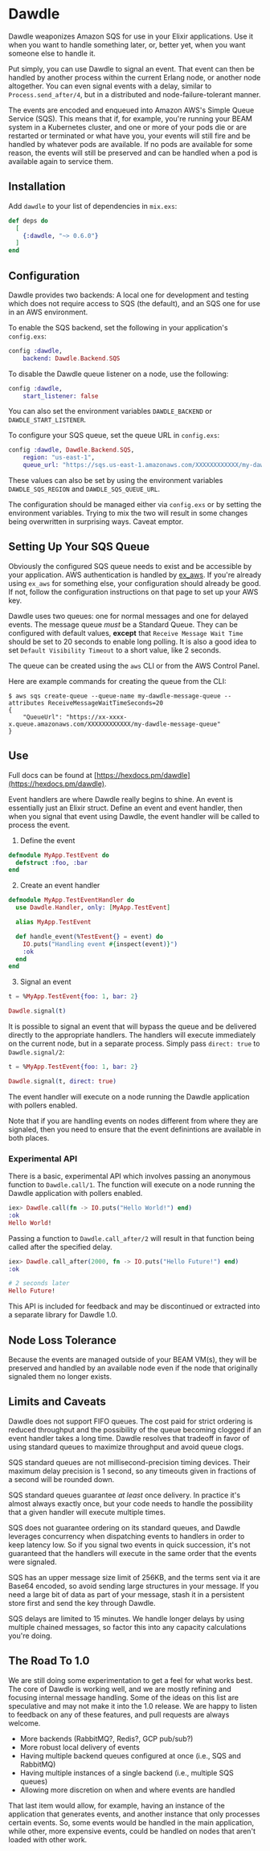 # Dawdle

Dawdle weaponizes Amazon SQS for use in your Elixir applications. Use it when
you want to handle something later, or, better yet, when you want someone else
to handle it.

Put simply, you can use Dawdle to signal an event. That event can then be
handled by another process within the current Erlang node, or another node
altogether. You can even signal events with a delay, similar to
`Process.send_after/4`, but in a distributed and node-failure-tolerant manner.

The events are encoded and enqueued into Amazon AWS's Simple Queue Service
(SQS). This means that if, for example, you're running your BEAM system in a
Kubernetes cluster, and one or more of your pods die or are restarted or
terminated or what have you, your events will still fire and be handled
by whatever pods are available. If no pods are available for some reason,
the events will still be preserved and can be handled when a pod is
available again to service them.

## Installation

Add `dawdle` to your list of dependencies in `mix.exs`:

```elixir
def deps do
  [
    {:dawdle, "~> 0.6.0"}
  ]
end
```

## Configuration

Dawdle provides two backends: A local one for development and testing which does
not require access to SQS (the default), and an SQS one for use in an AWS
environment.

To enable the SQS backend, set the following in your application's `config.exs`:

```elixir
config :dawdle,
    backend: Dawdle.Backend.SQS
```

To disable the Dawdle queue listener on a node, use the following:

```elixir
config :dawdle,
    start_listener: false
```

You can also set the environment variables `DAWDLE_BACKEND` or
`DAWDLE_START_LISTENER`.

To configure your SQS queue, set the queue URL in `config.exs`:

```elixir
config :dawdle, Dawdle.Backend.SQS,
    region: "us-east-1",
    queue_url: "https://sqs.us-east-1.amazonaws.com/XXXXXXXXXXXX/my-dawdle-message-queue"
```

These values can also be set by using the environment variables
`DAWDLE_SQS_REGION` and `DAWDLE_SQS_QUEUE_URL`.

The configuration should be managed either via `config.exs` or by setting the
environment variables. Trying to mix the two will result in some changes being
overwritten in surprising ways. Caveat emptor.


## Setting Up Your SQS Queue

Obviously the configured SQS queue needs to exist and be accessible by your
application. AWS authentication is handled by
[ex_aws](https://github.com/ex-aws/ex_aws). If you're already using `ex_aws` for
something else, your configuration should already be good. If not, follow the
configuration instructions on that page to set up your AWS key.

Dawdle uses two queues: one for normal messages and one for delayed events. The
message queue *must* be a Standard Queue. They can be configured with default
values, __except__ that `Receive Message Wait Time` should be set to 20 seconds
to enable long polling. It is also a good idea to set `Default Visibility Timeout`
to a short value, like 2 seconds.

The queue can be created using the `aws` CLI or from the AWS Control Panel.

Here are example commands for creating the queue from the CLI:

```
$ aws sqs create-queue --queue-name my-dawdle-message-queue --attributes ReceiveMessageWaitTimeSeconds=20
{
    "QueueUrl": "https://xx-xxxx-x.queue.amazonaws.com/XXXXXXXXXXXX/my-dawdle-message-queue"
}
```

## Use

Full docs can be found at
[https://hexdocs.pm/dawdle](https://hexdocs.pm/dawdle).

Event handlers are where Dawdle really begins to shine. An event is essentially
just an Elixir struct. Define an event and event handler, then when you signal
that event using Dawdle, the event handler will be called to process the
event.

1. Define the event
```elixir
defmodule MyApp.TestEvent do
  defstruct :foo, :bar
end
```

2. Create an event handler
```elixir
defmodule MyApp.TestEventHandler do
  use Dawdle.Handler, only: [MyApp.TestEvent]

  alias MyApp.TestEvent

  def handle_event(%TestEvent{} = event) do
    IO.puts("Handling event #{inspect(event)}")
    :ok
  end
end
```

3. Signal an event
```elixir
t = %MyApp.TestEvent{foo: 1, bar: 2}

Dawdle.signal(t)
```

It is possible to signal an event that will bypass the queue and be delivered
directly to the appropriate handlers. The handlers will execute immediately on
the current node, but in a separate process. Simply pass `direct: true` to
`Dawdle.signal/2`:

```elixir
t = %MyApp.TestEvent{foo: 1, bar: 2}

Dawdle.signal(t, direct: true)
```

The event handler will execute on a node running the Dawdle application with
pollers enabled.

Note that if you are handling events on nodes different from where they are
signaled, then you need to ensure that the event definintions are available
in both places.


### Experimental API

There is a basic, experimental API which involves passing an anonymous 
function to `Dawdle.call/1`.  The function will execute on a node running the
Dawdle application with pollers enabled.

```elixir
iex> Dawdle.call(fn -> IO.puts("Hello World!") end)
:ok
Hello World!
```

Passing a function to `Dawdle.call_after/2` will result in that function being
called after the specified delay.

```elixir
iex> Dawdle.call_after(2000, fn -> IO.puts("Hello Future!") end)
:ok

# 2 seconds later
Hello Future!
```

This API is included for feedback and may be discontinued or extracted into a
separate library for Dawdle 1.0.


## Node Loss Tolerance

Because the events are managed outside of your BEAM VM(s), they will be
preserved and handled by an available node even if the node that originally
signaled them no longer exists.

## Limits and Caveats

Dawdle does not support FIFO queues. The cost paid for strict ordering is
reduced throughput and the possibility of the queue becoming clogged if an
event handler takes a long time. Dawdle resolves that tradeoff in favor of using
standard queues to maximize throughput and avoid queue clogs.

SQS standard queues are not millisecond-precision timing devices. Their
maximum delay precision is 1 second, so any timeouts given in fractions of a
second will be rounded down.

SQS standard queues guarantee *at least* once delivery. In practice it's almost
always exactly once, but your code needs to handle the possibility that a given
handler will execute multiple times.

SQS does not guarantee ordering on its standard queues, and Dawdle leverages
concurrency when dispatching events to handlers in order to keep latency low.
So if you signal two events in quick succession, it's not guaranteed that the
handlers will execute in the same order that the events were signaled.

SQS has an upper message size limit of 256KB, and the terms sent via it are
Base64 encoded, so avoid sending large structures in your message. If you need
a large bit of data as part of your message, stash it in a persistent store
first and send the key through Dawdle.

SQS delays are limited to 15 minutes. We handle longer delays by using
multiple chained messages, so factor this into any capacity calculations you're
doing.


## The Road To 1.0
We are still doing some experimentation to get a feel for what works best. The
core of Dawdle is working well, and we are mostly refining and focusing internal
message handling. Some of the ideas on this list are speculative and may not
make it into the 1.0 release. We are happy to listen to feedback on any of these
features, and pull requests are always welcome.

* More backends (RabbitMQ?, Redis?, GCP pub/sub?)
* More robust local delivery of events
* Having multiple backend queues configured at once (i.e., SQS and RabbitMQ)
* Having multiple instances of a single backend (i.e., multiple SQS queues)
* Allowing more discretion on when and where events are handled

That last item would allow, for example, having an instance of the application
that generates events, and another instance that only processes certain events.
So, some events would be handled in the main application, while other, more
expensive events, could be handled on nodes that aren't loaded with other work.
